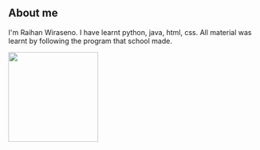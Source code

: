 ## About me
I'm Raihan Wiraseno.
I have learnt python, java, html, css. All material was learnt by following the program that school made.

<!--
**OMIBNO/OMIBNO** is a ✨ _special_ ✨ repository because its `README.md` (this file) appears on your GitHub profile.

Here are some ideas to get you started:

- 🔭 I’m currently working on ...
- 🌱 I’m currently learning ...
- 👯 I’m looking to collaborate on ...
- 🤔 I’m looking for help with ...
- 💬 Ask me about ...
- 📫 How to reach me: ...
- 😄 Pronouns: ...
- ⚡ Fun fact: ...
-->

<a href="https://github.com/ZevHadid">
  <img height=180 align="center" src="https://github-readme-stats.vercel.app/api/top-langs?username=ZevHadid&layout=compact&langs_count=8&theme=radical&hide=Jupyter%20Notebook,css,javascript,html" />
</a>
